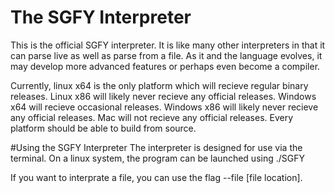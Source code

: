 # The SGFY Interpreter
This is the official SGFY interpreter. It is like many other interpreters in that it can parse live as well as parse from a file. As it and the language evolves, it may develop more advanced features or perhaps even become a compiler.

Currently, linux x64 is the only platform which will recieve regular binary releases. Linux x86 will likely never recieve any official releases. Windows x64 will recieve occasional releases. Windows x86 will likely never recieve any official releases. Mac will not recieve any official releases. Every platform should be able to build from source.

#Using the SGFY Interpreter
The interpreter is designed for use via the terminal. On a linux system, the program can be launched using ./SGFY

If you want to interprate a file, you can use the flag --file [file location].
